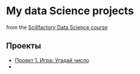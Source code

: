 # My data Science projects
from the [Scillfactory Data Science course](https://skillfactory.ru/data-scientist)
## Проекты
* [Проект 1. Игра: Угадай число](https://github.com/Zemsko/IDE/blob/main/H.W_2.py)
* 
